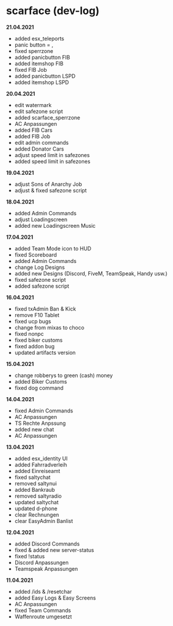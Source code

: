 # scarface (dev-log)
**21.04.2021**

- added esx_teleports
- panic button = ,
- fixed sperrzone
- added panicbutton FIB
- added itemshop FIB
- fixed FIB Job
- added panicbutton LSPD
- added itemshop LSPD

**20.04.2021**

- edit watermark
- edit safezone script
- added scarface_sperrzone
- AC Anpassungen
- added FIB Cars
- added FIB Job
- edit admin commands
- added Donator Cars
- adjust speed limit in safezones
- added speed limit in safezones

**19.04.2021**

- adjust Sons of Anarchy Job
- adjust & fixed safezone script

**18.04.2021**

- added Admin Commands
- adjust Loadingscreen
- added new Loadingscreen Music

**17.04.2021**

- added Team Mode icon to HUD
- fixed Scoreboard
- added Admin Commands
- change Log Designs
- added new Designs (Discord, FiveM, TeamSpeak, Handy usw.)
- fixed safezone script
- added safezone script

**16.04.2021**

- fixed txAdmin Ban & Kick
- remove F10 Tablet
- fixed ucp bugs
- change from mixas to choco
- fixed nonpc
- fixed biker customs
- fixed addon bug
- updated artifacts version

**15.04.2021**

- change robberys to green (cash) money
- added Biker Customs
- fixed dog command

**14.04.2021**

- fixed Admin Commands
- AC Anpassungen
- TS Rechte Anpssung
- added new chat
- AC Anpassungen

**13.04.2021**

- added esx_identity UI
- added Fahrradverleih
- added Einreiseamt
- fixed saltychat
- removed saltynui
- added Bankraub
- removed saltyradio
- updated saltychat
- updated d-phone
- clear Rechnungen
- clear EasyAdmin Banlist

**12.04.2021**

- added Discord Commands
- fixed & added new server-status
- fixed !status
- Discord Anpassungen
- Teamspeak Anpassungen

**11.04.2021**

- added /ids & /resetchar
- added Easy Logs & Easy Screens
- AC Anpassungen
- fixed Team Commands
- Waffenroute umgesetzt
